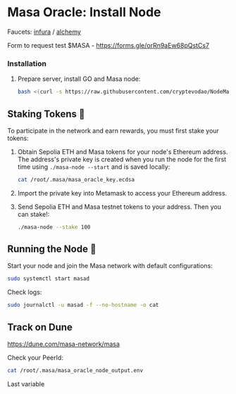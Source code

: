 # Masa Oracle: Install Node

Faucets: [infura](https://www.infura.io/faucet/sepolia?_ga=2.178950372.1979172489.1702899373-1520046736.1661426023) / [alchemy](https://sepoliafaucet.com/)

Form to request test $MASA - https://forms.gle/orRn9aEw68pQstCs7

### Installation

1. Prepare server, install GO and Masa node:
   ```bash
   bash <(curl -s https://raw.githubusercontent.com/cryptevodao/NodeMasa/main/masa.sh)
   ```

## Staking Tokens 🔐

To participate in the network and earn rewards, you must first stake your tokens:

1. Obtain Sepolia ETH and Masa tokens for your node's Ethereum address. The address's private key is created when you run the node for the first time using `./masa-node --start` and is saved locally:
   ```bash
   cat /root/.masa/masa_oracle_key.ecdsa
   ```

2. Import the private key into Metamask to access your Ethereum address.

3. Send Sepolia ETH and Masa testnet tokens to your address. Then you can stake!:
   ```bash
   ./masa-node --stake 100
   ```

## Running the Node 🚀

Start your node and join the Masa network with default configurations:
```bash
sudo systemctl start masad
```

Check logs:
```bash
sudo journalctl -u masad -f --no-hostname -o cat
```

## Track on Dune

https://dune.com/masa-network/masa

Check your PeerId:
```bash
cat /root/.masa/masa_oracle_node_output.env
```
Last variable


